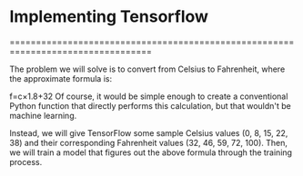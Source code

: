 # Implementing Tensorflow 
=================================================================================


The problem we will solve is to convert from Celsius to Fahrenheit, where the approximate formula is:

f=c×1.8+32 
Of course, it would be simple enough to create a conventional Python function that directly performs this calculation, but that wouldn't be machine learning.

Instead, we will give TensorFlow some sample Celsius values (0, 8, 15, 22, 38) and their corresponding Fahrenheit values (32, 46, 59, 72, 100). Then, we will train a model that figures out the above formula through the training process.

